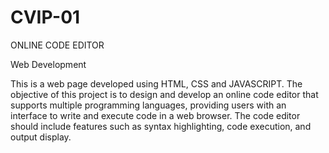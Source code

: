 # CVIP-01
ONLINE CODE EDITOR


Web Development

 This is a web page developed using HTML, CSS and JAVASCRIPT.
The objective of this project is to design and develop an online code editor that supports
multiple programming languages, providing users with an interface to write and execute code
in a web browser. The code editor should include features such as syntax highlighting, code
execution, and output display.
